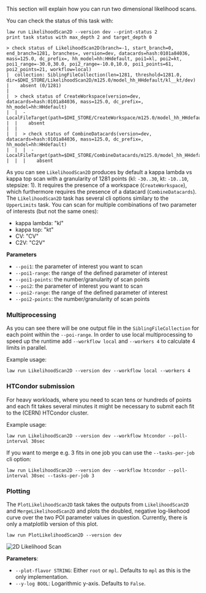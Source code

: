 This section will explain how you can run two dimensional likelihood scans.

You can check the status of this task with:

```shell hl_lines="1"
law run LikelihoodScan2D --version dev --print-status 2
print task status with max_depth 2 and target_depth 0

> check status of LikelihoodScan2D(branch=-1, start_branch=0, end_branch=1281, branches=, version=dev, datacards=hash:0101a84036, mass=125.0, dc_prefix=, hh_model=hh:HHdefault, poi1=kl, poi2=kt, poi1_range=-30.0,30.0, poi2_range=-10.0,10.0, poi1_points=61, poi2_points=21, workflow=local)
|  collection: SiblingFileCollection(len=1281, threshold=1281.0, dir=$DHI_STORE/LikelihoodScan2D/m125.0/model_hh_HHdefault/kl__kt/dev)
|    absent (0/1281)
|
|  > check status of CreateWorkspace(version=dev, datacards=hash:0101a84036, mass=125.0, dc_prefix=, hh_model=hh:HHdefault)
|  |  - LocalFileTarget(path=$DHI_STORE/CreateWorkspace/m125.0/model_hh_HHdefault/dev/workspace.root)
|  |    absent
|  |
|  |  > check status of CombineDatacards(version=dev, datacards=hash:0101a84036, mass=125.0, dc_prefix=, hh_model=hh:HHdefault)
|  |  |  - LocalFileTarget(path=$DHI_STORE/CombineDatacards/m125.0/model_hh_HHdefault/dev/datacard.txt)
|  |  |    absent
```

As you can see `LikelihoodScan2D` produces by default a kappa lambda vs kappa top scan with a granularity of 1281 points (kl: `-30..30`, kt: `-10..10`, stepsize: 1).
It requires the presence of a workspace (`CreateWorkspace`), which furthermore requires the presence of a datacard (`CombineDatacards`).
The `LikelihoodScan2D` task has several cli options similary to the `UpperLimits` task.
You can scan for multiple combinations of two parameter of interests (but not the same ones):

- kappa lambda: "kl"
- kappa top: "kt"
- CV: "CV"
- C2V: "C2V"

**Parameters**

- `--poi1`: the parameter of interest you want to scan
- `--poi1-range`: the range of the defined parameter of interest
- `--poi1-points`: the number/granularity of scan points
- `--poi2`: the parameter of interest you want to scan
- `--poi2-range`: the range of the defined parameter of interest
- `--poi2-points`: the number/granularity of scan points


### Multiprocessing

As you can see there will be one output file in the `SiblingFileCollection` for each point within the `--poi-range`. In order to use local multiprocessing to speed up the runtime add `--workflow local` and `--workers 4` to calculate 4 limits in parallel.

Example usage:

```shell hl_lines="1"
law run LikelihoodScan2D --version dev --workflow local --workers 4
```


### HTCondor submission

For heavy workloads, where you need to scan tens or hundreds of points and each fit takes several minutes it might be necessary to submit each fit to the (CERN) HTCondor cluster.

Example usage:

```shell hl_lines="1"
law run LikelihoodScan2D --version dev --workflow htcondor --poll-interval 30sec
```

If you want to merge e.g. 3 fits in one job you can use the `--tasks-per-job` cli option:

```shell hl_lines="1"
law run LikelihoodScan2D --version dev --workflow htcondor --poll-interval 30sec --tasks-per-job 3
```


### Plotting

The `PlotLikelihoodScan2D` task takes the outputs from `LikelihoodScan2D` and `MergeLikelihoodScan2D` and plots the doubled, negative log-likehood curve over the two POI parameter values in question.
Currently, there is only a matplotlib version of this plot.

```shell hl_lines="1"
law run PlotLikelihoodScan2D --version dev
```

![2D Likelihood Scan](../images/nll2d__kl_n61_-30.0_30.0__kt_n41_-10.0_10.0__log__mpl.png)

**Parameters**:

- `--plot-flavor STRING`: Either `root` or `mpl`. Defaults to `mpl` as this is the only implementation.
- `--y-log BOOL`: Logarithmic y-axis. Defaults to `False`.
